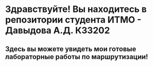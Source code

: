 # Здравствуйте! Вы находитесь в репозитории студента ИТМО - Давыдова А.Д. К33202
## Здесь вы можете увидеть мои готовые лабораторные работы по маршрутизации!
